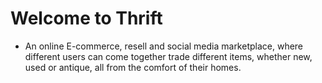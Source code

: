 # Welcome to Thrift

- An online E-commerce, resell and social media marketplace, where different users can come together trade different items, whether new, used or antique, all from the comfort of their homes.
